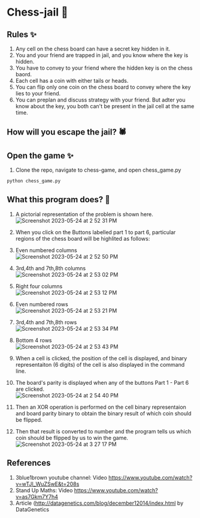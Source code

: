 # Chess-jail 🌟

## Rules ✨
1. Any cell on the chess board can have a secret key hidden in it.
2. You and your friend are trapped in jail, and you know where the key is hidden.
3. You have to convey to your friend where the hidden key is on the chess baord.
4. Each cell has a coin with either tails or heads. 
5. You can flip only one coin on the chess board to convey where the key lies to your friend.
6. You can preplan and discuss strategy with your friend. But adter you know about the key, you both can't be present in the jail cell at the same time.

## How will you escape the jail? 🕷️ 


## Open the game ✨
1. Clone the repo, navigate to chess-game, and open chess_game.py
```python
python chess_game.py
```

## What this program does? 🎯

1. A pictorial representation of the problem is shown here. <br> ![Screenshot 2023-05-24 at 2 52 31 PM](https://github.com/rajuljha/chess-game/assets/34140028/d74e788b-2a5b-4cfd-a0ea-5ac6e21548f9)

2. When you click on the Buttons labelled part 1 to part 6, particular regions of the chess board will be highlited as follows:
  1. Even numbered columns <br> ![Screenshot 2023-05-24 at 2 52 50 PM](https://github.com/rajuljha/chess-game/assets/34140028/1e09a970-d6b4-4487-917a-ee7cc262a201)
    
  2. 3rd,4th and 7th,8th columns <br> ![Screenshot 2023-05-24 at 2 53 02 PM](https://github.com/rajuljha/chess-game/assets/34140028/fcb58147-f37a-4d2f-8680-2dcc5166a256)

  3. Right four columns  <br> ![Screenshot 2023-05-24 at 2 53 12 PM](https://github.com/rajuljha/chess-game/assets/34140028/a38cdd57-c277-4b29-bb87-02f774e03824)
  
  4. Even numbered rows <br> ![Screenshot 2023-05-24 at 2 53 21 PM](https://github.com/rajuljha/chess-game/assets/34140028/dd60652f-c9bb-44e9-b9fb-094c0e08742f)

  5. 3rd,4th and 7th,8th rows <br> ![Screenshot 2023-05-24 at 2 53 34 PM](https://github.com/rajuljha/chess-game/assets/34140028/9652f260-e126-430e-a6ac-6739094a12bb)

  6. Bottom 4 rows <br> ![Screenshot 2023-05-24 at 2 53 43 PM](https://github.com/rajuljha/chess-game/assets/34140028/5ea8cb57-e49e-40b8-93a4-28b6043dc87f)

3. When a cell is clicked, the position of the cell is displayed, and binary representaiton (6 digits) of the cell is also displayed in the command line.
4. The board's parity is displayed when any of the buttons Part 1 - Part 6 are clicked. <br> ![Screenshot 2023-05-24 at 2 54 40 PM](https://github.com/rajuljha/chess-game/assets/34140028/81095a40-44e6-462e-8c5a-ccdfdaa70d92) 
5. Then an XOR operation is performed on the cell binary representaion and board parity binary to obtain the binary result of which coin should be flipped.
6. Then that result is converted to number and the program tells us which coin should be flipped by us to win the game. <br>
![Screenshot 2023-05-24 at 3 27 17 PM](https://github.com/rajuljha/chess-game/assets/34140028/d0e24ca4-bfe6-4933-9ae0-bc81c4a81cae)

## References
1. 3blue1brown youtube channel: Video https://www.youtube.com/watch?v=wTJI_WuZSwE&t=208s
2. Stand Up Maths: Video https://www.youtube.com/watch?v=as7Gkm7Y7h4
3. Article (http://datagenetics.com/blog/december12014/index.html by DataGenetics
